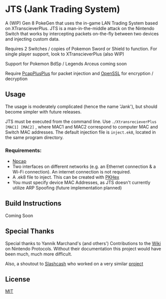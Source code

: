 # JTS (Jank Trading System)

A (WIP) Gen 8 PokeGen that uses the in-game LAN Trading System based on XTranscieverPlus.
JTS is a man-in-the-middle attack on the Nintendo Switch that works by intercepting packets on-the-fly between two devices and injecting custom data.

Requires 2 Switches / copies of Pokemon Sword or Shield to function. For single player support, look to XTranscieverPlus (also WIP)

Support for Pokemon BdSp / Legends Arceus coming soon

Require [PcapPlusPlus](https://pcapplusplus.github.io/) for packet injection and [OpenSSL](https://www.openssl.org/) for encryption / decryption

## Usage

The usage is moderately complicated (hence the name 'Jank'), but should become simpler with future releases. 

JTS must be executed from the command line. Use ``` ./XtransrecieverPlus [MAC1] [MAC2] ``` , where MAC1 and MAC2 correspond to computer MAC and Switch MAC addresses. The default injection file is ``` inject.ek8 ```, located in the same program directory.


### Requirements:
- [Npcap](https://nmap.org/npcap/#download)
- Two interfaces on different networks (e.g. an Ethernet connection & a Wi-Fi connection). An internet connection is not required.
- A .ek8 file to inject. This can be created with [PKHex](https://projectpokemon.org/home/files/file/1-pkhex/)
- You must specify device MAC Addresses, as JTS doesn't currently utilize ARP Spoofing (future implementation planned)

## Build Instructions

Coming Soon

## Special Thanks
Special thanks to Yannik Marchand's (and others') Contributions to the [Wiki](https://github.com/kinnay/NintendoClients/wiki) on Nintendo Protocols. Without their documentation this project would have been much, much more difficult.

Also, a shoutout to [Slashcash](https://github.com/Slashcash) who worked on a very similar [project](https://github.com/Slashcash/PSD) 

## License
[MIT](https://choosealicense.com/licenses/mit/)
